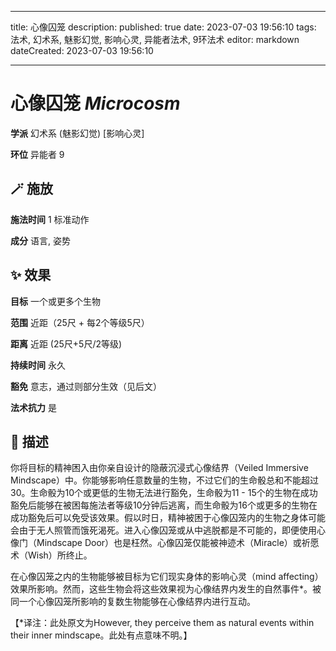 
---
title: 心像囚笼
description: 
published: true
date: 2023-07-03 19:56:10
tags: 法术, 幻术系, 魅影幻觉, 影响心灵, 异能者法术, 9环法术
editor: markdown
dateCreated: 2023-07-03 19:56:10

---

# **心像囚笼** *Microcosm*

**学派** 幻术系 (魅影幻觉) \[影响心灵\] 

**环位** 异能者 9

## 🪄 施放

**施法时间** 1 标准动作

**成分** 语言, 姿势

## ✨ 效果 

**目标** 一个或更多个生物 

**范围** 近距（25尺 + 每2个等级5尺）

**距离** 近距 (25尺+5尺/2等级)  

**持续时间** 永久 

**豁免** 意志，通过则部分生效（见后文）

**法术抗力** 是

## 📖 描述

你将目标的精神困入由你亲自设计的隐蔽沉浸式心像结界（Veiled Immersive Mindscape）中。你能够影响任意数量的生物，不过它们的生命骰总和不能超过30。生命骰为10个或更低的生物无法进行豁免，生命骰为11 - 15个的生物在成功豁免后能够在被困每施法者等级10分钟后逃离，而生命骰为16个或更多的生物在成功豁免后可以免受该效果。假以时日，精神被困于心像囚笼内的生物之身体可能会由于无人照管而饿死渴死。进入心像囚笼或从中逃脱都是不可能的，即便使用心像门（Mindscape Door）也是枉然。心像囚笼仅能被神迹术（Miracle）或祈愿术（Wish）所终止。

在心像囚笼之内的生物能够被目标为它们现实身体的影响心灵（mind affecting）效果所影响。然而，这些生物会将这些效果视为心像结界内发生的自然事件*。被同一个心像囚笼所影响的复数生物能够在心像结界内进行互动。

【*译注：此处原文为However, they perceive them as natural events within their inner mindscape。此处有点意味不明。】
    